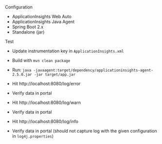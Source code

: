 Configuration

* ApplicationInsights Web Auto
* ApplicationInsights Java Agent
* Spring Boot 2.x
* Standalone (jar)

Test

* Update instrumentation key in `ApplicationInsights.xml`
* Build with `mvn clean package`
* Run: `java -javaagent:target/dependency/applicationinsights-agent-2.5.0.jar -jar target/app.jar`

* Hit http://localhost:8080/log/error
* Verify data in portal

* Hit http://localhost:8080/log/warn
* Verify data in portal

* Hit http://localhost:8080/log/info
* Verify data in portal (should not capture log with the given configuration in `log4j.properties`)
